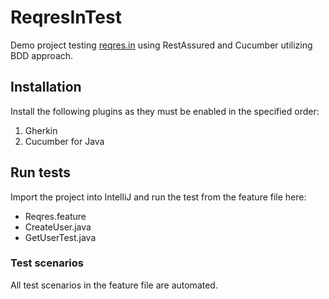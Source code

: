 # ReqresInTest

Demo project testing [reqres.in](https://reqres.in/) using RestAssured and Cucumber utilizing BDD approach. 

## Installation

Install the following plugins as they must be enabled in the specified order:

 1. Gherkin
 2. Cucumber for Java

## Run tests

Import the project into IntelliJ and run the test from the feature file here:
- Reqres.feature
- CreateUser.java
- GetUserTest.java

### Test scenarios

All test scenarios in the feature file are automated. 